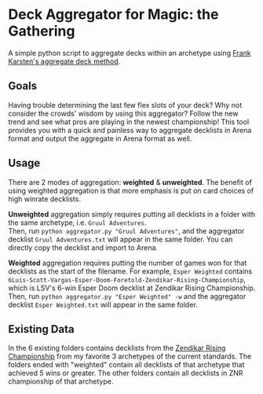 # Deck Aggregator for Magic: the Gathering
A simple python script to aggregate decks within an archetype using [Frank Karsten's aggregate deck method](https://strategy.channelfireball.com/all-strategy/mtg/channelmagic-articles/magic-math-a-new-way-to-determine-an-aggregate-deck-list-rg-dragons/).
## Goals
Having trouble determining the last few flex slots of your deck? Why not consider the crowds' wisdom by using this aggregator? Follow the new trend and see what pros are playing in the newest championship! This tool provides you with a quick and painless way to aggregate decklists in Arena format and output the aggregate in Arena format as well.
## Usage
There are 2 modes of aggregation: **weighted** & **unweighted**. The benefit of using weighted aggregation is that more emphasis is put on card choices of high winrate decklists.  
  
**Unweighted** aggregation simply requires putting all decklists in a folder with the same archetype, i.e. `Gruul Adventures`.  
Then, run `python aggregator.py "Gruul Adventures"`, and the aggregator decklist `Gruul Adventures.txt` will appear in the same folder. You can directly copy the decklist and import to Arena.  
  
**Weighted** aggregation requires putting the number of games won for that decklists as the start of the filename. For example, `Esper Weighted` contains `6Luis-Scott-Vargas-Esper-Doom-Foretold-Zendikar-Rising-Championship`, which is LSV's 6-win Esper Doom decklist at Zendikar Rising Championship.  
Then, run `python aggregator.py "Esper Weighted" -w` and the aggregator decklist `Esper Weighted.txt` will appear in the same folder.
## Existing Data
In the 6 existing folders contains decklists from the [Zendikar Rising Championship](https://magic.gg/decklists/zendikar-rising-championship-standard-decklists-a-k) from my favorite 3 archetypes of the current standards. The folders ended with "weighted" contain all decklists of that archetype that achieved 5 wins or greater. The other folders contain all decklists in ZNR championship of that archetype.